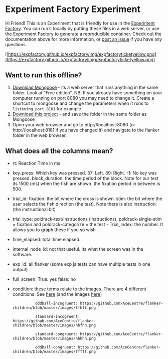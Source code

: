 # Experiment Factory Experiment

Hi Friend! This is an Experiment that is friendly for use in the [Experiment Factory](https://expfactory.github.io/expfactory). You can run it locally by putting these files in a web server, or use the Experiment Factory to generate a reproducible container. Check out the documentation above for more information, or [post an issue](https://www.github.com/expfactory/expfactory/issues) if you have any questions.

![https://expfactory.github.io/expfactory/img/expfactoryticketyellow.png](https://expfactory.github.io/expfactory/img/expfactoryticketyellow.png)


## Want to run this offline?

1. [Download Mongoose](https://cesanta.com/binary.html) - its a web server that runs anything in the same folder. Look at "Free edition". NB: If you already have something on your computer running on port 8080 you may need to change it. Create a shortcut to mongoose and change the parameters when it runs to ` -listening_port 8181` for example
2. [Download this project](https://codeload.github.com/AceCentre/flanker-children/zip/master) - and save the folder in the same folder as Mongoose
3. Open your web browser and go to http://localhost:8080 (or http://localhost:8181 if you have changed it) and navigate to the flanker folder in the web browser.

## What does all the columns mean?

- rt: Reaction Time in ms
- key_press: Which key was pressed. 37: Left. 39: Right. -1: No key was pressed.
block_duration: the time period of the block. Note for our test its 1500 (ms) when the fish are shown. the fixation period in between is 500. 
- trial_id: fixation: the bit where the cross is shown. stim: the bit where the user selects the fish direction (the test).  Note there is also instruction: (the instructional bit)
- trial_type: poldrack-text/instructions (instructions), poldrack-single-stim = fixation and poldrack-categorize = the test - Trial_index: the number. It allows you to graph these if you so wish
- time_elapsed: total time elapsed.
- internal_node_id: not that useful. Its what the screen was in the software.
- exp_id: all flanker (some exp js tests can have multiple tests in one output)
- full_screen: True: yes false: no
- condition: these terms relate to the images. There are 4 different conditions. See [here](https://github.com/AceCentre/flanker-children/blob/master/experiment.js#L60 ) (and the images [here](https://github.com/AceCentre/flanker-children/tree/master/images))
 
                oddball-incogruent: https://github.com/AceCentre/flanker-children/blob/master/images/ffhff.png
 
                standard-incogruent: https://github.com/AceCentre/flanker-children/blob/master/images/hhfhh.png
 
                standard-congruent: https://github.com/AceCentre/flanker-children/blob/master/images/hhhhh.png
 
                oddball-congruent: https://github.com/AceCentre/flanker-children/blob/master/images/fffff.png
 
